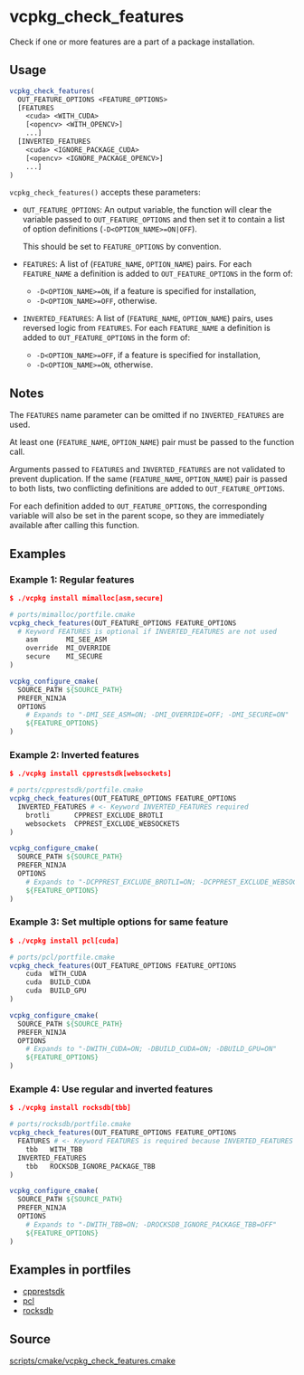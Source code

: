 # vcpkg_check_features
Check if one or more features are a part of a package installation.

## Usage
```cmake
vcpkg_check_features(
  OUT_FEATURE_OPTIONS <FEATURE_OPTIONS>
  [FEATURES
    <cuda> <WITH_CUDA>
    [<opencv> <WITH_OPENCV>]
    ...]
  [INVERTED_FEATURES
    <cuda> <IGNORE_PACKAGE_CUDA>
    [<opencv> <IGNORE_PACKAGE_OPENCV>]
    ...]
)
```
`vcpkg_check_features()` accepts these parameters:

* `OUT_FEATURE_OPTIONS`:
  An output variable, the function will clear the variable passed to `OUT_FEATURE_OPTIONS`
  and then set it to contain a list of option definitions (`-D<OPTION_NAME>=ON|OFF`).

  This should be set to `FEATURE_OPTIONS` by convention.

* `FEATURES`:
  A list of (`FEATURE_NAME`, `OPTION_NAME`) pairs.
  For each `FEATURE_NAME` a definition is added to `OUT_FEATURE_OPTIONS` in the form of:

    * `-D<OPTION_NAME>=ON`, if a feature is specified for installation,
    * `-D<OPTION_NAME>=OFF`, otherwise.

* `INVERTED_FEATURES`:
  A list of (`FEATURE_NAME`, `OPTION_NAME`) pairs, uses reversed logic from `FEATURES`.
  For each `FEATURE_NAME` a definition is added to `OUT_FEATURE_OPTIONS` in the form of:

    * `-D<OPTION_NAME>=OFF`, if a feature is specified for installation,
    * `-D<OPTION_NAME>=ON`, otherwise.


## Notes

The `FEATURES` name parameter can be omitted if no `INVERTED_FEATURES` are used.

At least one (`FEATURE_NAME`, `OPTION_NAME`) pair must be passed to the function call.

Arguments passed to `FEATURES` and `INVERTED_FEATURES` are not validated to prevent duplication.
If the same (`FEATURE_NAME`, `OPTION_NAME`) pair is passed to both lists,
two conflicting definitions are added to `OUT_FEATURE_OPTIONS`.

For each definition added to `OUT_FEATURE_OPTIONS`, the corresponding variable will also be set in
the parent scope, so they are immediately available after calling this function.

## Examples

### Example 1: Regular features

```cmake
$ ./vcpkg install mimalloc[asm,secure]

# ports/mimalloc/portfile.cmake
vcpkg_check_features(OUT_FEATURE_OPTIONS FEATURE_OPTIONS
  # Keyword FEATURES is optional if INVERTED_FEATURES are not used
    asm       MI_SEE_ASM
    override  MI_OVERRIDE
    secure    MI_SECURE
)

vcpkg_configure_cmake(
  SOURCE_PATH ${SOURCE_PATH}
  PREFER_NINJA
  OPTIONS
    # Expands to "-DMI_SEE_ASM=ON; -DMI_OVERRIDE=OFF; -DMI_SECURE=ON"
    ${FEATURE_OPTIONS}
)
```

### Example 2: Inverted features

```cmake
$ ./vcpkg install cpprestsdk[websockets]

# ports/cpprestsdk/portfile.cmake
vcpkg_check_features(OUT_FEATURE_OPTIONS FEATURE_OPTIONS
  INVERTED_FEATURES # <- Keyword INVERTED_FEATURES required
    brotli      CPPREST_EXCLUDE_BROTLI
    websockets  CPPREST_EXCLUDE_WEBSOCKETS
)

vcpkg_configure_cmake(
  SOURCE_PATH ${SOURCE_PATH}
  PREFER_NINJA
  OPTIONS
    # Expands to "-DCPPREST_EXCLUDE_BROTLI=ON; -DCPPREST_EXCLUDE_WEBSOCKETS=OFF"
    ${FEATURE_OPTIONS}
)
```

### Example 3: Set multiple options for same feature

```cmake
$ ./vcpkg install pcl[cuda]

# ports/pcl/portfile.cmake
vcpkg_check_features(OUT_FEATURE_OPTIONS FEATURE_OPTIONS
    cuda  WITH_CUDA
    cuda  BUILD_CUDA
    cuda  BUILD_GPU
)

vcpkg_configure_cmake(
  SOURCE_PATH ${SOURCE_PATH}
  PREFER_NINJA
  OPTIONS
    # Expands to "-DWITH_CUDA=ON; -DBUILD_CUDA=ON; -DBUILD_GPU=ON"
    ${FEATURE_OPTIONS}
)
```

### Example 4: Use regular and inverted features

```cmake
$ ./vcpkg install rocksdb[tbb]

# ports/rocksdb/portfile.cmake
vcpkg_check_features(OUT_FEATURE_OPTIONS FEATURE_OPTIONS
  FEATURES # <- Keyword FEATURES is required because INVERTED_FEATURES are being used
    tbb   WITH_TBB
  INVERTED_FEATURES
    tbb   ROCKSDB_IGNORE_PACKAGE_TBB
)

vcpkg_configure_cmake(
  SOURCE_PATH ${SOURCE_PATH}
  PREFER_NINJA
  OPTIONS
    # Expands to "-DWITH_TBB=ON; -DROCKSDB_IGNORE_PACKAGE_TBB=OFF"
    ${FEATURE_OPTIONS}
)
```

## Examples in portfiles

* [cpprestsdk](https://github.com/microsoft/vcpkg/blob/master/ports/cpprestsdk/portfile.cmake)
* [pcl](https://github.com/microsoft/vcpkg/blob/master/ports/pcl/portfile.cmake)
* [rocksdb](https://github.com/microsoft/vcpkg/blob/master/ports/rocksdb/portfile.cmake)

## Source
[scripts/cmake/vcpkg_check_features.cmake](https://github.com/Microsoft/vcpkg/blob/master/scripts/cmake/vcpkg_check_features.cmake)
